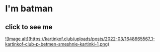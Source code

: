 # I'm batman


## click to see me
<a href=https://kartinkof.club/uploads/posts/2022-03/1648665567_1-kartinkof-club-p-betmen-smeshnie-kartinki-1.png>
![Image alt](https://kartinkof.club/uploads/posts/2022-03/1648665567_1-kartinkof-club-p-betmen-smeshnie-kartinki-1.png)
